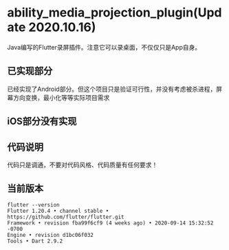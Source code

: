 # ability_media_projection_plugin(Update 2020.10.16)
Java编写的Flutter录屏插件。注意它可以录桌面，不仅仅只是App自身。

## 已实现部分
已经实现了Android部分。但这个项目只是验证可行性，并没有考虑被杀进程，屏幕方向变换，最小化等等实际项目需求
## iOS部分没有实现

## 代码说明
代码只是调通，不要对代码风格、代码质量有任何要求！

## 当前版本
```
flutter --version
Flutter 1.20.4 • channel stable • https://github.com/flutter/flutter.git
Framework • revision fba99f6cf9 (4 weeks ago) • 2020-09-14 15:32:52 -0700
Engine • revision d1bc06f032
Tools • Dart 2.9.2
```